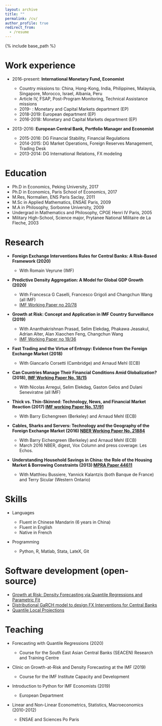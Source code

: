 ```yaml
---
layout: archive
title: ""
permalink: /cv/
author_profile: true
redirect_from:
  - /resume
---
```


{% include base_path %}

Work experience
======
* 2016-present: **International Monetary Fund, Economist**
  * Country missions to: China, Hong-Kong, India, Philippines, Malaysia,
    Singapore, Morocco, Israel, Albania, Peru
  * Article IV, FSAP, Post-Program Monitoring, Technical Assistance missions
  * 2019-    : Monetary and Capital Markets department (EP)
  * 2018-2019: European department (EP)
  * 2016-2018: Monetary and Capital Markets department (EP)

* 2013-2016: **European Central Bank, Portfolio Manager and Economist**
  * 2015-2016: DG Financial Stability, Financial Regulations 
  * 2014-2015: DG Market Operations, Foreign Reserves Management, Trading Desk 
  * 2013-2014: DG International Relations, FX modeling 

Education
======
* Ph.D in Economics, Peking University, 2017
* Ph.D in Economics, Paris School of Economics, 2017
* M.Res, Normalien, ENS Paris Saclay, 2011
* M.Sc in Applied Mathematics, ENSAE Paris, 2009
* M.A in Philosophy, Sorbonne University, 2009
* Undergrad in Mathematics and Philosophy, CPGE Henri IV Paris, 2005
* Military High-School, Science major, Prytanee National Militaire de La Fleche, 2003

Research
======

* **Foreign Exchange Interventions Rules for Central Banks: A Risk-Based Framework (2020)**
  * With Romain Veyrune (IMF)

* **Predictive Density Aggregation: A Model for Global GDP Growth (2020)**
  * With Francesca G Caselli, Francesco Grigoli and Changchun Wang (all IMF) 
  * [IMF Working Paper no 20/78](https://www.imf.org/en/Publications/WP/Issues/2020/05/29/Predictive-Density-Aggregation-A-Model-for-Global-GDP-Growth-49441)

* **Growth at Risk: Concept and Application in IMF Country Surveillance (2019)**
  * With Ananthakrishnan Prasad, Selim Elekdag, Phakawa Jeasakul, Adrian Alter, Alan Xiaochen Feng, Changchun Wang
  * [IMF Working Paper no 19/36](https://www.imf.org/en/Publications/WP/Issues/2019/02/21/Growth-at-Risk-Concept-and-Application-in-IMF-Country-Surveillance-46567)
  
* **Fast Trading and the Virtue of Entropy: Evidence from the Foreign Exchange Market (2018)**
  * With Giancarlo Corsetti (Cambridge) and Arnaud Mehl (ECB)

* **Can Countries Manage Their Financial Conditions Amid Globalization?
  (2018), [IMF Working Paper No. 18/15](https://www.imf.org/en/Publications/WP/Issues/2018/01/24/Can-Countries-Manage-Their-Financial-Conditions-Amid-Globalization-45581)**
  * With Nicolas Arregui, Selim Elekdag, Gaston Gelos and Dulani Seneviratne (all IMF)
      
* **Thick vs. Thin-Skinned:  Technology, News, and Financial Market Reaction
  (2017) [IMF working Paper No. 17/91](https://www.imf.org/en/Publications/WP/Issues/2017/04/07/Thick-vs-44810)**
  * With Barry Eichengreen (Berkeley) and Arnaud Mehl (ECB)

* **Cables, Sharks and Servers: Technology and the Geography of the Foreign
  Exchange Market (2016) [NBER Working Paper No. 21884](https://www.nber.org/papers/w21884)**
  * With Barry Eichengreen (Berkeley) and Arnaud Mehl (ECB)
  * March 2016 NBER, digest, Vox Column and press coverage: Les Echos.

* **Understanding Household Savings in China: the Role of the Housing Market &
  Borrowing Constraints (2013) [MPRA Paper 44611](https://ideas.repec.org/p/pra/mprapa/44611.html)**
  * With Matthieu Bussiere, Yannick Kalantzis (both Banque de France) and Terry Sicular (Western Ontario) 
  

Skills
======
* Languages
  * Fluent in Chinese Mandarin (6 years in China)
  * Fluent in English
  * Native in French
  
* Programming
  * Python, R, Matlab, Stata, LateX, Git


Software development (open-source)
======
* [Growth at Risk: Density Forecasting via Quantile Regressions and Parametric Fit](https://github.com/IMFGAR/GaR)
* [Distributional GaRCH model to design FX Interventions for Central Banks](https://github.com/romainlafarguette/varfxi)
* [Quantile Local Projections](https://github.com/romainlafarguette/quantileproj)


Teaching
======
* Forecasting with Quantile Regressions (2020)
  * Course for the South East Asian Central Banks (SEACEN) Research and Training Centre 

* Clinic on Growth-at-Risk and Density Forecasting at the IMF (2019)
  * Course for the IMF Institute Capacity and Development

* Introduction to Python for IMF Economists (2019)
  * European Department

* Linear and Non-Linear Econometrics, Statistics, Macroeconomics (2010-2012)
  * ENSAE and Sciences Po Paris


